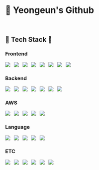 <div>
  <h1>👋 Yeongeun's Github</h1>
</div>

<br>

<h2>💫 Tech Stack 💫</h2>

<h3>Frontend</h3>

<div>
<img src="https://img.shields.io/badge/React-61DAFB?style=for-the-badge&logo=React&logoColor=black"> &nbsp; <img src="https://img.shields.io/badge/Next.js-000000?style=for-the-badge&logo=Next.js&logoColor=white"> &nbsp; <img src="https://img.shields.io/badge/tailwindcss-06B6D4?style=for-the-badge&logo=Tailwindcss&logoColor=white"> &nbsp; <img src="https://img.shields.io/badge/html5-e34f26?style=for-the-badge&logo=html5&logoColor=white" /> &nbsp; <img src="https://img.shields.io/badge/css-663399?style=for-the-badge&logo=css&logoColor=white" /> &nbsp; <img src="https://img.shields.io/badge/css modules-000000?style=for-the-badge&logo=cssmodules&logoColor=white" /> &nbsp; <img src="https://img.shields.io/badge/storybook-ff4785?style=for-the-badge&logo=storybook&logoColor=white" /> &nbsp; <img src="https://img.shields.io/badge/mockserviceworker-ff6a33?style=for-the-badge&logo=mockserviceworker&logoColor=white" />

</div>

<h3>Backend</h3>

<div>
<img src="https://img.shields.io/badge/node.js-5fa04e?style=for-the-badge&logo=node.js&logoColor=white" /> &nbsp; <img src="https://img.shields.io/badge/express-000000?style=for-the-badge&logo=express&logoColor=white" /> &nbsp; <img src="https://img.shields.io/badge/prismaORM-2d3748?style=for-the-badge&logo=prisma&logoColor=white" /> &nbsp; <img src="https://img.shields.io/badge/postgresql-4169e1?style=for-the-badge&logo=postgresql&logoColor=white" /> &nbsp; <img src="https://img.shields.io/badge/mongodb-47A248?style=for-the-badge&logo=mongodb&logoColor=white" /> &nbsp; <img src="https://img.shields.io/badge/mysql-4479A1?style=for-the-badge&logo=mysql&logoColor=white" /> &nbsp; <img src="https://img.shields.io/badge/socket.io-c93cd7?style=for-the-badge&logo=socket.io&logoColor=white" />

</div>

<h3>AWS</h3>
<div>
<img src="https://img.shields.io/badge/Amazon S3-569a31?style=for-the-badge&logo=AmazonS3&logoColor=white" /> &nbsp; <img src="https://img.shields.io/badge/Amazon ec2-ff9900?style=for-the-badge&logo=Amazonec2&logoColor=white" /> &nbsp; <img src="https://img.shields.io/badge/Amazon route 53-8c4fff?style=for-the-badge&logo=Amazonroute53&logoColor=white" /> &nbsp; <img src="https://img.shields.io/badge/Amazon rds-527fff?style=for-the-badge&logo=Amazonrds&logoColor=white" /> &nbsp; <img src="https://img.shields.io/badge/Amazon amplify-ff9900?style=for-the-badge&logo=Amazonamplify&logoColor=white" />
</div>

<h3>Language</h3>

<div>
<img src="https://img.shields.io/badge/javascript-f7df1e?style=for-the-badge&logo=javascript&logoColor=white" /> &nbsp; <img src="https://img.shields.io/badge/typescript-3178C6?style=for-the-badge&logo=typescript&logoColor=white" /> &nbsp; <img src="https://img.shields.io/badge/python-3776ab?style=for-the-badge&logo=python&logoColor=white" /> &nbsp; <img src="https://img.shields.io/badge/c-a8b9cc?style=for-the-badge&logo=c&logoColor=white" /> &nbsp; <img src="https://img.shields.io/badge/java-ecdc5a?style=for-the-badge&logo=java&logoColor=white" />

</div>

<h3>ETC</h3>

<div>
<img src="https://img.shields.io/badge/jest-c21325?style=for-the-badge&logo=jest&logoColor=white" /> &nbsp; <img src="https://img.shields.io/badge/git-f05032?style=for-the-badge&logo=git&logoColor=white" /> &nbsp; <img src="https://img.shields.io/badge/github-181717?style=for-the-badge&logo=github&logoColor=white" /> &nbsp; <img src="https://img.shields.io/badge/postman-ff6c37?style=for-the-badge&logo=postman&logoColor=white" /> &nbsp; <img src="https://img.shields.io/badge/swagger-85ea2d?style=for-the-badge&logo=swagger&logoColor=black" /> &nbsp; <img src="https://img.shields.io/badge/notion-000000?style=for-the-badge&logo=notion&logoColor=white" />

</div>
